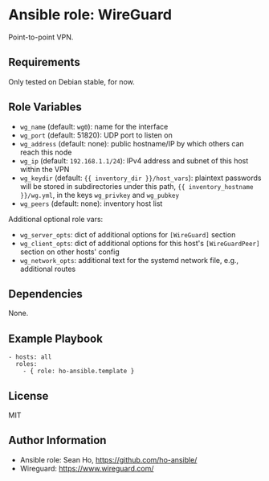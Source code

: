 # Ansible role: WireGuard
Point-to-point VPN.

## Requirements
Only tested on Debian stable, for now.

## Role Variables
+ `wg_name` (default: `wg0`): name for the interface
+ `wg_port` (default: 51820): UDP port to listen on
+ `wg_address` (default: none): public hostname/IP by which others can reach this node
+ `wg_ip` (default: `192.168.1.1/24`): IPv4 address and subnet of this host within the VPN
+ `wg_keydir` (default: `{{ inventory_dir }}/host_vars`):
  plaintext passwords will be stored in subdirectories under this path,
  `{{ inventory_hostname }}/wg.yml`, in the keys `wg_privkey` and `wg_pubkey`
+ `wg_peers` (default: none): inventory host list

Additional optional role vars:
+ `wg_server_opts`: dict of additional options for `[WireGuard]` section
+ `wg_client_opts`: dict of additional options for this host's
  `[WireGuardPeer]` section on other hosts' config
+ `wg_network_opts`: additional text for the systemd network file,
  e.g., additional routes

## Dependencies
None.

## Example Playbook

```
- hosts: all
  roles:
    - { role: ho-ansible.template }
```

## License
MIT

## Author Information
+ Ansible role: Sean Ho, https://github.com/ho-ansible/
+ Wireguard: https://www.wireguard.com/
